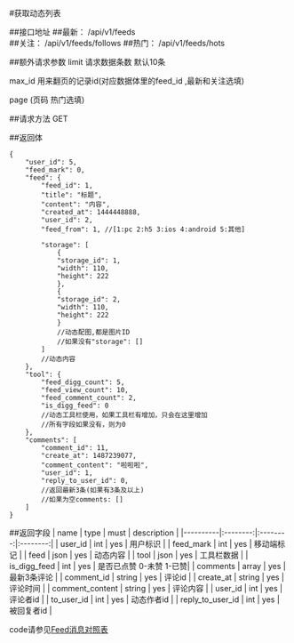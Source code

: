 #获取动态列表

##接口地址
##最新：
/api/v1/feeds  
##关注：
/api/v1/feeds/follows 
##热门：
/api/v1/feeds/hots  

##额外请求参数
limit 请求数据条数  默认10条

max_id 用来翻页的记录id(对应数据体里的feed_id ,最新和关注选填)

page (页码  热门选填)

##请求方法
GET

##返回体
```json5
{
    "user_id": 5,
    "feed_mark": 0,
    "feed": {
        "feed_id": 1,
        "title": "标题",
        "content": "内容",
        "created_at": 1444448888,
        "user_id": 2,
        "feed_from": 1, //[1:pc 2:h5 3:ios 4:android 5:其他]

        "storage": [
            {
            "storage_id": 1,
            "width": 110,
            "height": 222
            },
            {
            "storage_id": 2,
            "width": 110,
            "height": 222
            }
            //动态配图,都是图片ID
            //如果没有"storage": []
        ]
        //动态内容
    },
    "tool": {
        "feed_digg_count": 5,
        "feed_view_count": 10,
        "feed_comment_count": 2,
        "is_digg_feed": 0
        //动态工具栏使用，如果工具栏有增加，只会在这里增加
        //所有字段如果没有，则为0
    },
    "comments": [
        "comment_id": 11,
        "create_at": 1487239077,
        "comment_content": "啦啦啦",
        "user_id": 1,
        "reply_to_user_id": 0,
        //返回最新3条(如果有3条及以上)
        //如果为空comments: []
    ]
}
```

##返回字段
| name     | type     | must     | description |
|----------|:--------:|:--------:|:--------:|
| user_id  | int      | yes      | 用户标识 |
| feed_mark   | int   | yes | 移动端标记 |
| feed	   | json	  | yes		 | 动态内容 |
| tool     | json  	  | yes 	 | 工具栏数据 |
| is_digg_feed   | int   | yes | 是否已点赞  0-未赞 1-已赞|
| comments | array    | yes      | 最新3条评论 |
| comment_id  | string      | yes      | 评论id |
| create_at | string      | yes      | 评论时间 |
| comment_content     | string        | yes      | 评论内容 |
| user_id     | int      | yes    | 评论者id |
| to_user_id     | int      | yes    | 动态作者id |
| reply_to_user_id     | int      | yes    | 被回复者id |

code请参见[Feed消息对照表](Feed消息对照表.md)